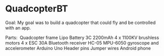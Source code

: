 # QuadcopterBT
Goal:
My goal was to build a quadcopter that could fly and be controlled with an app.

Parts: 
Quadcopter frame
Lipo Battery 3C 2200mAh
4 x 1100KV brushless motors
4 x ESC 30A
Bluetooth receiver HC-05
MPU-6050 gyroscope and accelerometer
Arduino Uno
Header pins
Jumper wires
Android phone

